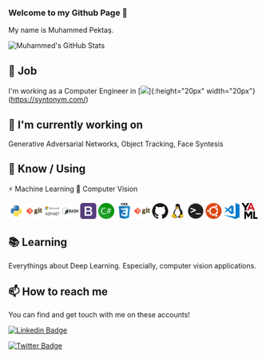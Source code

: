 ### Welcome to my Github Page 👋

My name is Muhammed Pektaş.

![Muhammed's GitHub Stats](https://github-readme-stats.vercel.app/api?username=mhmddpkts&show_icons=true)

## 💼 Job

I'm working as a Computer Engineer in [![](https://syntonym.com/wp-content/uploads/2020/03/Asset-13@118x.png)]{:height="20px" width="20px"}(https://syntonym.com/)



## 🔭 I'm currently working on

Generative Adversarial Networks, Object Tracking, Face Syntesis

## 🧠 Know / Using

⚡  Machine Learning
🔭 Computer Vision

<img src="https://raw.githubusercontent.com/github/explore/80688e429a7d4ef2fca1e82350fe8e3517d3494d/topics/python/python.png" height="32" /> <img src="https://raw.githubusercontent.com/github/explore/master/topics/git/git.png" height="32" /> <img src="https://github.com/github/explore/blob/master/topics/aspnet/aspnet.png?raw=true" height="32" /> <img src="https://github.com/github/explore/blob/master/topics/bash/bash.png?raw=true" height="32" /> <img src="https://github.com/github/explore/blob/master/topics/bootstrap/bootstrap.png?raw=true" height="32" /> <img src="https://github.com/github/explore/blob/master/topics/csharp/csharp.png?raw=true" height="32" /> <img src="https://github.com/github/explore/blob/master/topics/css/css.png?raw=true" height="32" /> <img src="https://github.com/github/explore/blob/master/topics/git/git.png?raw=true" height="32" /> <img src="https://github.com/github/explore/blob/master/topics/github/github.png?raw=true" height="32" /> <img src="https://github.com/github/explore/blob/master/topics/linux/linux.png?raw=true" height="32" /> <img src="https://github.com/github/explore/blob/master/topics/terminal/terminal.png?raw=true" height="32" /> <img src="https://github.com/github/explore/blob/master/topics/ubuntu/ubuntu.png?raw=true" height="32" /> <img src="https://github.com/github/explore/blob/master/topics/visual-studio-code/visual-studio-code.png?raw=true" height="32" /> <img src="https://github.com/github/explore/blob/master/topics/yaml/yaml.png?raw=true" height="32" />

## 📚 Learning

Everythings about Deep Learning. Especially,  computer vision applications.

## 📫 How to reach me

You can find and get touch with me on these accounts!

[![Linkedin Badge](https://img.shields.io/badge/mhmdpkts-follow%20on%20linkedin-blue?style=for-the-badge&logo=linkedin)](https://www.linkedin.com/in/mhmdpkts/)

[![Twitter Badge](https://img.shields.io/badge/@mhmdpkts-follow%20on%20twitter-blue?style=for-the-badge&logo=twitter)](https://twitter.com/mhmdpkts)

